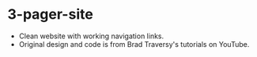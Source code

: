 # 3-pager-site
- Clean website with working navigation links. 
- Original design and code is from Brad Traversy's tutorials on YouTube.
